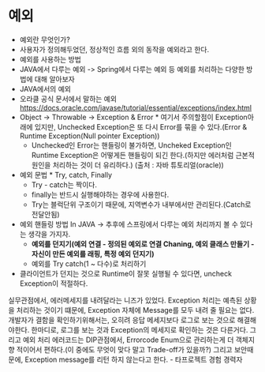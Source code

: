 # 예외
 * 예외란 무엇인가?
  * 사용자가 정의해두었던, 정상적인 흐름 외의 동작을 예외라고 한다.
 * 예외를 사용하는 방법
  * JAVA에서 다루는 예외 -> Spring에서 다루는 예외 등 예외를 처리하는 다양한 방법에 대해 알아보자
  * JAVA에서의 예외
   * 오라클 공식 문서에서 말하는 예외 https://docs.oracle.com/javase/tutorial/essential/exceptions/index.html
   * Object -> Throwable -> Exception & Error
    * 여기서 주의할점이 Exception아래에 있지만, Unchecked Exception은 또 다시 Error를 묶을 수 있다.(Error & Runtime Exception(Null pointer Exception))
     * Unchecked인 Error는 핸들링이 불가하면, Uncheked Exception인 Runtime Exception은 어떻게든 핸들링이 되긴 한다.(하지만 에러처럼 근본적 원인을 처리하는 것이 더 유리하다.)
      (출처 : 자바 튜토리얼(oracle))
   * 예외 문법
    * Try, catch, Finally
     * Try - catch는 짝이다.
     * finally는 반드시 실행해야하는 경우에 사용한다.
     * Try는 블럭단위 구조이기 때문에, 지역변수가 내부에서만 관리된다.(Catch로 전달안됨)
   * 예외 핸들링 방법 In JAVA -> 추후에 스프링에서 다루는 예외 처리까지 볼 수 있다는 생각을 가지자.
     * <B>예외를 던지기(예외 연결 - 정의된 예외로 연결 Chaning, 예외 클래스 만들기 - 자신이 만든 예외를 래핑, 특정 예외 던지기)</B>
     * 예외를 Try catch(1 ~ 다수)로 처리하기
   * 클라이언트가 던지는 것으로 Runtime이 잘못 실행될 수 있다면, uncheck Exception이 적절하다.


실무관점에서, 에러메세지를 내려달라는 니즈가 있었다.
Exception 처리는 예측된 상황을 처리하는 것이기 떄문에, Exception 자체에 Message를 모두 내려 줄 필요는 없다.
개발자가 결함을 확인하기위해서는, 오히려 응답 메세지보다 로그로 보는 것으로 해결해야한다.
한마디로, 로그를 보는 것과 Exception의 메세지로 확인하는 것은 다른거다.
그리고 예외 처리 에러코드는 DIP관점에서, Errorcode Enum으로 관리하는게 더 객체지향 적이어서 편하다.(이 중에도 무엇이 맞다 말고 Trade-off가 있을까?)
그리고 보안때문에, Exception message를 리턴 하지 않는다고 한다. - 타프로젝트 경험 경력자
